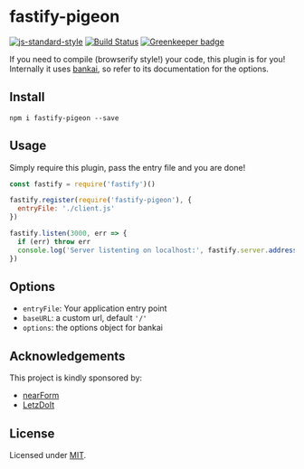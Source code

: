 # fastify-pigeon
[![js-standard-style](https://img.shields.io/badge/code%20style-standard-brightgreen.svg?style=flat)](http://standardjs.com/)  [![Build Status](https://travis-ci.org/fastify/fastify-pigeon.svg?branch=master)](https://travis-ci.org/fastify/fastify-pigeon) [![Greenkeeper badge](https://badges.greenkeeper.io/fastify/fastify-assets-compiler.svg)](https://greenkeeper.io/)

If you need to compile (browserify style!) your code, this plugin is for you!  
Internally it uses [bankai](https://github.com/yoshuawuyts/bankai), so refer to its documentation for the options.

## Install
```
npm i fastify-pigeon --save
```

## Usage
Simply require this plugin, pass the entry file and you are done!
```js
const fastify = require('fastify')()

fastify.register(require('fastify-pigeon'), {
  entryFile: './client.js'
})

fastify.listen(3000, err => {
  if (err) throw err
  console.log('Server listenting on localhost:', fastify.server.address().port)
})
```

## Options
- `entryFile`: Your application entry point
- `baseURL`: a custom url, default `'/'`
- `options`: the options object for bankai

## Acknowledgements

This project is kindly sponsored by:
- [nearForm](http://nearform.com)
- [LetzDoIt](http://www.letzdoitapp.com/)

## License

Licensed under [MIT](./LICENSE).
